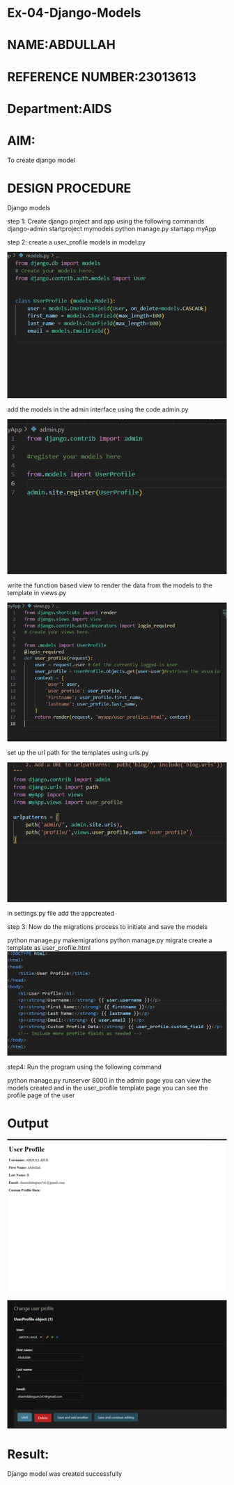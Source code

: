 # Ex-04-Django-Models

# NAME:ABDULLAH
# REFERENCE NUMBER:23013613
# Department:AIDS


# AIM:
To create django model

# DESIGN PROCEDURE
Django models

step 1: Create django project and app using the following commands
django-admin startproject mymodels
python manage.py startapp myApp

step 2:
create a user_profile models in model.py


![Alt text](1ststeo.png)
  
add the models in the admin interface using the code admin.py

![Alt text](hassy.png.png)

write the function based view to render the data from the models to the template in views.py

![Alt text](<Screenshot 2023-11-19 181907.png>)

set up the url path for the templates using urls.py

![Alt text](<Screenshot 2023-11-19 182105.png>)

in settings.py file add the appcreated

step 3: Now do the migrations process to initiate and save the models

python manage.py makemigrations 
python manage.py migrate
create a template as user_profile.html
![Alt text](<Screenshot 2023-11-19 214437.png>)


step4:
Run the program using the following command

python manage.py runserver 8000
in the admin page you can view the models created
and in the user_profile template page you can see the profile page of the user
# Output
![Alt text](<Screenshot 2023-11-19 213620.png>)

![Alt text](<Screenshot 2023-11-21 092013.png>)

# Result:
Django model was created successfully
